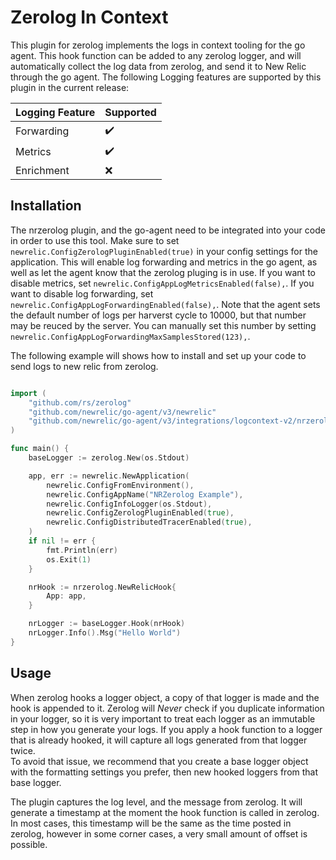 # Zerolog In Context

This plugin for zerolog implements the logs in context tooling for the go agent. This hook
function can be added to any zerolog logger, and will automatically collect the log data
from zerolog, and send it to New Relic through the go agent. The following Logging features
are supported by this plugin in the current release:

| Logging Feature | Supported |
| ------- | --------- |
| Forwarding | :heavy_check_mark: |
| Metrics | :heavy_check_mark: |
| Enrichment | :x: |

## Installation

The nrzerolog plugin, and the go-agent need to be integrated into your code
in order to use this tool. Make sure to set `newrelic.ConfigZerologPluginEnabled(true)`
in your config settings for the application. This will enable log forwarding and metrics
in the go agent, as well as let the agent know that the zerolog pluging is in use.
If you want to disable metrics, set `newrelic.ConfigAppLogMetricsEnabled(false),`.
If you want to disable log forwarding, set `newrelic.ConfigAppLogForwardingEnabled(false),`.
Note that the agent sets the default number of logs per harverst cycle to 10000, but that
number may be reuced by the server. You can manually set this number by setting
`newrelic.ConfigAppLogForwardingMaxSamplesStored(123),`.

The following example will shows how to install and set up your code to send logs to new relic from zerolog.

```go

import (
    "github.com/rs/zerolog"
    "github.com/newrelic/go-agent/v3/newrelic"
    "github.com/newrelic/go-agent/v3/integrations/logcontext-v2/nrzerolog"
)

func main() {
    baseLogger := zerolog.New(os.Stdout)

	app, err := newrelic.NewApplication(
		newrelic.ConfigFromEnvironment(),
		newrelic.ConfigAppName("NRZerolog Example"),
		newrelic.ConfigInfoLogger(os.Stdout),
		newrelic.ConfigZerologPluginEnabled(true),
		newrelic.ConfigDistributedTracerEnabled(true),
	)
	if nil != err {
		fmt.Println(err)
		os.Exit(1)
	}

	nrHook := nrzerolog.NewRelicHook{
		App: app,
	}

	nrLogger := baseLogger.Hook(nrHook)
	nrLogger.Info().Msg("Hello World")
}
```

## Usage

When zerolog hooks a logger object, a copy of that logger is made and the 
hook is appended to it. Zerolog will *Never* check if you duplicate information
in your logger, so it is very important to treat each logger as an immutable step
in how you generate your logs. If you apply a hook function to a logger that is
already hooked, it will capture all logs generated from that logger twice.  
To avoid that issue, we recommend that you create a base logger object with the 
formatting settings you prefer, then new hooked loggers from that base logger.

The plugin captures the log level, and the message from zerolog. It will generate a
timestamp at the moment the hook function is called in zerolog. In most cases, this
timestamp will be the same as the time posted in zerolog, however in some corner
cases, a very small amount of offset is possible.


